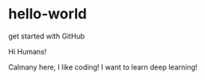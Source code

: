 # hello-world
get started with GitHub

Hi Humans!

Calmany here, I like coding! I want to learn deep learning!
